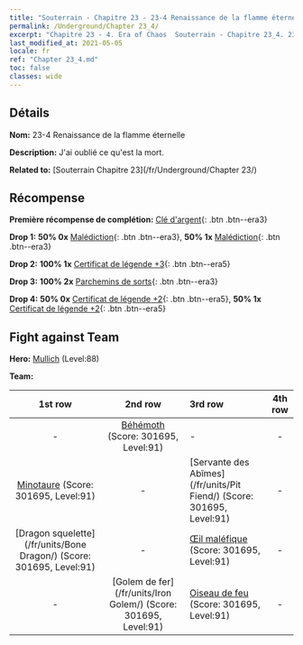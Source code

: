 ```yaml
---
title: "Souterrain - Chapitre 23 - 23-4 Renaissance de la flamme éternelle"
permalink: /Underground/Chapter 23_4/
excerpt: "Chapitre 23 - 4. Era of Chaos  Souterrain - Chapitre 23_4. 23-4 Renaissance de la flamme éternelle"
last_modified_at: 2021-05-05
locale: fr
ref: "Chapter 23_4.md"
toc: false
classes: wide
---
```


## Détails

 **Nom:** 23-4 Renaissance de la flamme éternelle

 **Description:** J'ai oublié ce qu'est la mort.

 **Related to:** [Souterrain Chapitre 23](/fr/Underground/Chapter 23/)

## Récompense

 **Première récompense de complétion:** [Clé d'argent](/ItemsFR/con_693/){: .btn .btn--era3}

 **Drop 1:** **50% 0x** [Malédiction](/ItemsFR/her_410/){: .btn .btn--era3}, **50% 1x** [Malédiction](/ItemsFR/her_410/){: .btn .btn--era3}

 **Drop 2:** **100% 1x** [Certificat de légende +3](/ItemsFR/mat_88/){: .btn .btn--era5}

 **Drop 3:** **100% 2x** [Parchemins de sorts](/ItemsFR/con_694/){: .btn .btn--era3}

 **Drop 4:** **50% 0x** [Certificat de légende +2](/ItemsFR/mat_81/){: .btn .btn--era5}, **50% 1x** [Certificat de légende +2](/ItemsFR/mat_81/){: .btn .btn--era5}


## Fight against Team
 **Hero:** [Mullich](/fr/heroes/Mullich/) (Level:88)

 **Team:**


  | 1st row | 2nd row | 3rd row | 4th row |
  |:----:|:----:|:----|:----:|
  | - | [Béhémoth](/fr/units/Behemoth/) (Score: 301695, Level:91)  | - | - |
  | [Minotaure](/fr/units/Minotaur/) (Score: 301695, Level:91)  | - | [Servante des Abîmes](/fr/units/Pit Fiend/) (Score: 301695, Level:91)  | - |
  | [Dragon squelette](/fr/units/Bone Dragon/) (Score: 301695, Level:91)  | - | [Œil maléfique](/fr/units/Beholder/) (Score: 301695, Level:91)  | - |
  | - | [Golem de fer](/fr/units/Iron Golem/) (Score: 301695, Level:91)  | [Oiseau de feu](/fr/units/Firebird/) (Score: 301695, Level:91)  | - |


